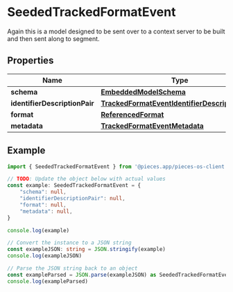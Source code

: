 
# SeededTrackedFormatEvent

Again this is a model designed to be sent over to a context server to be built and then sent along to segment. 

## Properties

Name | Type
------------ | -------------
**schema** | [**EmbeddedModelSchema**](EmbeddedModelSchema)
**identifierDescriptionPair** | [**TrackedFormatEventIdentifierDescriptionPairs**](TrackedFormatEventIdentifierDescriptionPairs)
**format** | [**ReferencedFormat**](ReferencedFormat)
**metadata** | [**TrackedFormatEventMetadata**](TrackedFormatEventMetadata)

## Example

```typescript
import { SeededTrackedFormatEvent } from '@pieces.app/pieces-os-client'

// TODO: Update the object below with actual values
const example: SeededTrackedFormatEvent = {
    "schema": null,
    "identifierDescriptionPair": null,
    "format": null,
    "metadata": null,
}

console.log(example)

// Convert the instance to a JSON string
const exampleJSON: string = JSON.stringify(example)
console.log(exampleJSON)

// Parse the JSON string back to an object
const exampleParsed = JSON.parse(exampleJSON) as SeededTrackedFormatEvent
console.log(exampleParsed)
```



